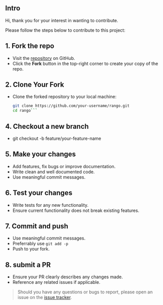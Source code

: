 ## Intro
Hi, thank you for your interest in wanting to contribute. 

Please follow the steps below to contribute to this project:

## 1. Fork the repo
- Visit the [repository](https://github.com/pop-ecx/rango.git) on GitHub.
- Click the **Fork** button in the top-right corner to create your copy of the repo.

## 2. Clone Your Fork
- Clone the forked repository to your local machine:
  ```bash
  git clone https://github.com/your-username/rango.git
  cd rango```

## 4. Checkout a new branch
- git checkout -b feature/your-feature-name

## 5. Make your changes
- Add features, fix bugs or improve documentation.
- Write clean and well documented code.
- Use meaningful commit messages.

## 6. Test your changes
- Write tests for any new functionality.
- Ensure current functionality does not break existing features.

## 7. Commit and push
- Use meaningful commit messages.
- Preferrably use `git add -p`
- Push to your fork.

## 8. submit a PR
- Ensure your PR clearly describes any changes made.
- Reference any related issues if applicable.

> Should you have any questions or bugs to report, please open an issue on the 
> [issue tracker](https://github.com/pop-ecx/rango/issues).
